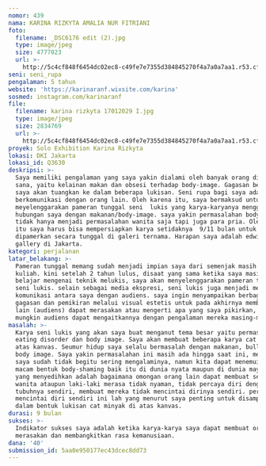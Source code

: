 ```yaml
---
nomor: 439
nama: KARINA RIZKYTA AMALIA NUR FITRIANI
foto:
  filename: _DSC6176 edit (2).jpg
  type: image/jpeg
  size: 4777023
  url: >-
    http://5c4cf848f6454dc02ec8-c49fe7e7355d384845270f4a7a0a7aa1.r53.cf2.rackcdn.com/ab13a36d-b51b-4b29-a7fe-fc38171b507a/_DSC6176%20edit%20(2).jpg
seni: seni_rupa
pengalaman: 5 tahun
website: 'https://karinaranf.wixsite.com/karina'
sosmed: instagram.com/karinaranf
file:
  filename: karina rizkyta 17012029 I.jpg
  type: image/jpeg
  size: 2834769
  url: >-
    http://5c4cf848f6454dc02ec8-c49fe7e7355d384845270f4a7a0a7aa1.r53.cf2.rackcdn.com/871a43de-0dd1-445f-b758-06da80528cb3/karina%20rizkyta%2017012029%20I.jpg
proyek: Solo Exhibition Karina Rizkyta
lokasi: DKI Jakarta
lokasi_id: Q3630
deskripsi: >-
  Saya memiliki pengalaman yang saya yakin dialami oleh banyak orang diluar
  sana, yaitu kelainan makan dan obsesi terhadap body-image. Gagasan berpikir
  saya akan tuangkan ke dalam beberapa lukisan. Seni rupa bagi saya adalah media
  berkomunikasi dengan orang lain. Oleh karena itu, saya bermaksud untuk
  meyelenggarakan pameran tunggal seni  lukis yang karya-karyanya menggambarkan
  hubungan saya dengan makanan/body-image. saya yakin permasalahan body image
  tidak hanya menjadi permasalahan wanita saja tapi juga para pria. Oleh karena
  itu saya harus bisa mempersiapkan karya setidaknya  9/11 bulan untuk kemudian
  dipamerkan secara tunggal di galeri ternama. Harapan saya adalah edwin's
  gallery di Jakarta.
kategori: perjalanan
latar_belakang: >-
  Pameran tunggal memang sudah menjadi impian saya dari semenjak masih di bangku
  kuliah. kini setelah 2 tahun lulus, disaat yang sama ketika saya masih terus
  belajar mengenai teknik melukis, saya akan menyelenggarakan pameran tunggal
  seni lukis. selain sebagai media ekspresi, seni lukis juga menjadi media
  komunikasi antara saya dengan audiens. saya ingin menyampaikan berbagai
  gagasan dan pemikiran melalui visual estetis untuk pada akhirnya membuat orang
  lain (audiens) dapat merasakan atau mengerti apa yang saya pikirkan, atau
  mungkin audiens dapat mengaitkannya dengan pengalaman mereka masing-masing.
masalah: >-
  Karya seni lukis yang akan saya buat menganut tema besar yaitu permasalahan
  eating disorder dan body image. Saya akan membuat beberapa karya cat minyak di
  atas kanvas. Seumur hidup saya selalu bermasalah dengan makanan, bullying dan
  body image. Saya yakin permasalahan ini masih ada hingga saat ini, meskipun
  saya sudah tidak begitu sering mengalaminya, namun kita dapat menemui berbagai
  macam bentuk body-shaming baik itu di dunia nyata maupun di dunia maya. bagian
  yang menyedihkan adalah bagaimana omongan orang lain dapat membuat seorang
  wanita ataupun laki-laki merasa tidak nyaman, tidak percaya diri dengan bentuk
  tubuhnya sendiri, membuat mereka tidak mencintai dirinya sendiri. perjalanan
  mencintai diri sendiri ini lah yang menurut saya penting untuk disampaikan
  dalam bentuk lukisan cat minyak di atas kanvas.
durasi: 9 bulan
sukses: >-
  Indikator sukses saya adalah ketika karya-karya saya dapat membuat orang lain
  merasakan dan membangkitkan rasa kemanusiaan.
dana: '40'
submission_id: 5aa0e950177ec43dcec8dd73
---
```

